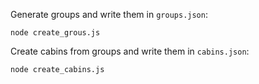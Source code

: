 Generate groups and write them in `groups.json`:

```
node create_grous.js
```

Create cabins from groups and write them in `cabins.json`:

```
node create_cabins.js 
```

